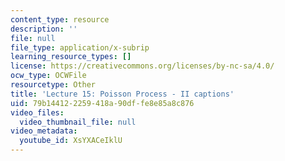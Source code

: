 ```yaml
---
content_type: resource
description: ''
file: null
file_type: application/x-subrip
learning_resource_types: []
license: https://creativecommons.org/licenses/by-nc-sa/4.0/
ocw_type: OCWFile
resourcetype: Other
title: 'Lecture 15: Poisson Process - II captions'
uid: 79b14412-2259-418a-90df-fe8e85a8c876
video_files:
  video_thumbnail_file: null
video_metadata:
  youtube_id: XsYXACeIklU
---
```

